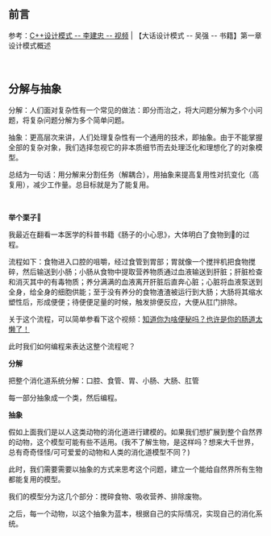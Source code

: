 ## 前言

参考：[C++设计模式 -- 李建忠 -- 视频](https://www.bilibili.com/video/BV1V5411w7qg) | 【大话设计模式 -- 吴强 -- 书籍】第一章 设计模式概述

<br>

## 分解与抽象

分解：人们面对复杂性有一个常见的做法：即分而治之，将大问题分解为多个小问题，将复杂问题分解为多个简单问题。

抽象：更高层次来讲，人们处理复杂性有一个通用的技术，即抽象。由于不能掌握全部的复杂对象，我们选择忽视它的非本质细节而去处理泛化和理想化了的对象模型。

总结为一句话：用分解来分割任务（解耦合），用抽象来提高复用性对抗变化（高复用），减少工作量。总目标就是为了能复用。

<br>

**举个栗子**:chestnut:

我最近在翻看一本医学的科普书籍《肠子的小心思》，大体明白了食物到:shit:的过程。

流程如下：食物进入口腔的咀嚼，经过食管到胃部；胃就像一个搅拌机把食物搅碎，然后输送到小肠；小肠从食物中提取营养物质通过血液输送到肝脏；肝脏检查和消灭其中的有毒物质；养分满满的血液离开肝脏后直奔心脏；心脏将血液泵送到全身，给全身的细胞供能；至于没有养分的食物渣渣被运行到大肠；大肠将其缩水塑性后，形成便便；待便便足量的时候，触发排便反应，大便从肛门排除。

关于这个流程，可以简单参看下这个视频：[知道你为啥便秘吗？也许是你的肠道太懒了！](https://www.bilibili.com/video/BV1ch411Y7pG?t=1)

此时我们如何编程来表达这整个流程呢？

**分解**

把整个消化道系统分解：口腔、食管、胃、小肠、大肠、肛管

每一部分抽象成一个类，然后编程。

**抽象**

假如上面我们是以人这类动物的消化道进行建模的。如果我们想扩展到整个自然界的动物，这个模型可能有些不适用。(我不了解生物，是这样吗？想来大千世界，总有奇奇怪怪/可可爱爱的动物和人类的消化道模型不同？)

此时，我们需要需要以抽象的方式来思考这个问题，建立一个能给自然界所有生物都能复用的模型。

我们的模型分为这几个部分：搅碎食物、吸收营养、排除废物。

之后，每一个动物，以这个抽象为蓝本，根据自己的实际情况，实现自己的消化系统。

